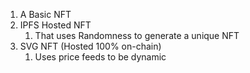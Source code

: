 1. A Basic NFT
2. IPFS Hosted NFT
   1. That uses Randomness to generate a unique NFT
3. SVG NFT (Hosted 100% on-chain)
   1. Uses price feeds to be dynamic
